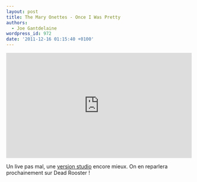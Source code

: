 ```yaml
---
layout: post
title: The Mary Onettes - Once I Was Pretty
authors:
  - Joe Gantdelaine
wordpress_id: 972
date: '2011-12-16 01:15:40 +0100'
---
```

<iframe width="500" height="284" src="http://www.youtube.com/embed/l_6Oo0VfMyU" frameborder="0" allowfullscreen></iframe>

Un live pas mal, une [version studio](http://grooveshark.com/s/Once+I+Was+Pretty/2DZWVd?src=5) encore mieux. On en reparlera prochainement sur Dead Rooster !
